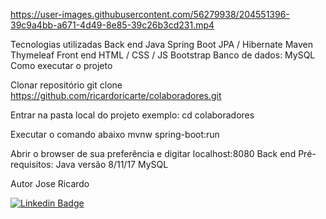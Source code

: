 
https://user-images.githubusercontent.com/56279938/204551396-39c9a4bb-a671-4d49-8e85-39c26b3cd231.mp4



Tecnologias utilizadas Back end Java Spring Boot JPA / Hibernate Maven Thymeleaf Front end HTML / CSS / JS Bootstrap Banco de dados: MySQL Como executar o projeto

Clonar repositório
git clone https://github.com/ricardoricarte/colaboradores.git

Entrar na pasta local do projeto
exemplo: cd colaboradores

Executar o comando abaixo
mvnw spring-boot:run

Abrir o browser de sua preferência e digitar
localhost:8080 Back end Pré-requisitos: Java versão 8/11/17 MySQL

Autor Jose Ricardo

[![Linkedin Badge](https://img.shields.io/badge/LinkedIn-0077B5?style=for-the-badge&logo=linkedin&logoColor=whitehttps://www.linkedin.com/in/ze-ricardo/)](https://www.linkedin.com/in/ze-ricardo/)
